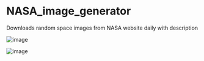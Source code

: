 # NASA_image_generator
Downloads random space images from NASA website daily with description



![image](https://github.com/cmorris2945/NASA_image_generator/assets/30676606/ef797ddc-19c0-4a26-9ac0-035bfb384c9a)



![image](https://github.com/cmorris2945/NASA_image_generator/assets/30676606/dc16b2b2-59ca-498f-93f6-40044f6f6a03)


